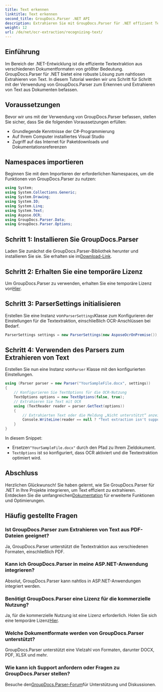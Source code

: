```yaml
---
title: Text erkennen
linktitle: Text erkennen
second_title: GroupDocs.Parser .NET API
description: Extrahieren Sie mit GroupDocs.Parser für .NET effizient Text aus verschiedenen Dokumentformaten. Einfache Integration und leistungsstarke OCR-Funktionen.
weight: 12
url: /de/net/ocr-extraction/recognizing-text/
---
```

## Einführung
Im Bereich der .NET-Entwicklung ist die effiziente Textextraktion aus verschiedenen Dokumentformaten von größter Bedeutung. GroupDocs.Parser für .NET bietet eine robuste Lösung zum nahtlosen Extrahieren von Text. In diesem Tutorial werden wir uns Schritt für Schritt mit der Verwendung von GroupDocs.Parser zum Erkennen und Extrahieren von Text aus Dokumenten befassen.
## Voraussetzungen
Bevor wir uns mit der Verwendung von GroupDocs.Parser befassen, stellen Sie sicher, dass Sie die folgenden Voraussetzungen erfüllen:
- Grundlegende Kenntnisse der C#-Programmierung
- Auf Ihrem Computer installiertes Visual Studio
- Zugriff auf das Internet für Paketdownloads und Dokumentationsreferenzen

## Namespaces importieren
Beginnen Sie mit dem Importieren der erforderlichen Namespaces, um die Funktionen von GroupDocs.Parser zu nutzen:
```csharp
using System;
using System.Collections.Generic;
using System.Drawing;
using System.IO;
using System.Linq;
using System.Text;
using Aspose.OCR;
using GroupDocs.Parser.Data;
using GroupDocs.Parser.Options;
```
## Schritt 1: Installieren Sie GroupDocs.Parser
 Laden Sie zunächst die GroupDocs.Parser-Bibliothek herunter und installieren Sie sie. Sie erhalten sie im[Download-Link](https://releases.groupdocs.com/parser/net/).
## Schritt 2: Erhalten Sie eine temporäre Lizenz
 Um GroupDocs.Parser zu verwenden, erhalten Sie eine temporäre Lizenz von[Hier](https://purchase.groupdocs.com/temporary-license/).
## Schritt 3: ParserSettings initialisieren
 Erstellen Sie eine Instanz von`ParserSettings`Klasse zum Konfigurieren der Einstellungen für die Textextraktion, einschließlich OCR-Anschlüssen bei Bedarf.
```csharp
ParserSettings settings = new ParserSettings(new AsposeOcrOnPremise());
```
## Schritt 4: Verwenden des Parsers zum Extrahieren von Text
 Erstellen Sie nun eine Instanz von`Parser` Klasse mit den konfigurierten Einstellungen.
```csharp
using (Parser parser = new Parser("YourSampleFile.docx", settings))
{
    // Konfigurieren Sie TextOptions für die OCR-Nutzung
    TextOptions options = new TextOptions(false, true);
    // Extrahieren Sie Text mit OCR
    using (TextReader reader = parser.GetText(options))
    {
        // Extrahierten Text oder die Meldung „Nicht unterstützt“ anzeigen
        Console.WriteLine(reader == null ? "Text extraction isn't supported" : reader.ReadToEnd());
    }
}
```
In diesem Snippet:
-  Ersetzen`"YourSampleFile.docx"` durch den Pfad zu Ihrem Zieldokument.
- `TextOptions` ist so konfiguriert, dass OCR aktiviert und die Textextraktion optimiert wird.

## Abschluss
 Herzlichen Glückwunsch! Sie haben gelernt, wie Sie GroupDocs.Parser für .NET in Ihre Projekte integrieren, um Text effizient zu extrahieren. Entdecken Sie die umfangreichen[Dokumentation](https://tutorials.groupdocs.com/parser/net/) für erweiterte Funktionen und Optimierungen.

## Häufig gestellte Fragen
### Ist GroupDocs.Parser zum Extrahieren von Text aus PDF-Dateien geeignet?
Ja, GroupDocs.Parser unterstützt die Textextraktion aus verschiedenen Formaten, einschließlich PDF.
### Kann ich GroupDocs.Parser in meine ASP.NET-Anwendung integrieren?
Absolut, GroupDocs.Parser kann nahtlos in ASP.NET-Anwendungen integriert werden.
### Benötigt GroupDocs.Parser eine Lizenz für die kommerzielle Nutzung?
Ja, für die kommerzielle Nutzung ist eine Lizenz erforderlich. Holen Sie sich eine temporäre Lizenz[Hier](https://purchase.groupdocs.com/temporary-license/).
### Welche Dokumentformate werden von GroupDocs.Parser unterstützt?
GroupDocs.Parser unterstützt eine Vielzahl von Formaten, darunter DOCX, PDF, XLSX und mehr.
### Wie kann ich Support anfordern oder Fragen zu GroupDocs.Parser stellen?
 Besuche den[GroupDocs.Parser-Forum](https://forum.groupdocs.com/c/parser/17)für Unterstützung und Diskussionen.